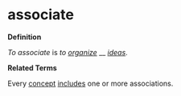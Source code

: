 # associate

**Definition**

_To associate_ is _to_ [_organize_](https://github.com/gcassel/Modular-Organization-Terminology/blob/master/terms/organize.md) __ [_ideas_](https://github.com/gcassel/Modular-Organization-Terminology/blob/master/terms/idea.md).

**Related Terms**

Every [concept](https://github.com/gcassel/Modular-Organization-Terminology/blob/master/terms/concept) [includes](https://github.com/gcassel/Modular-Organization-Terminology/blob/master/terms/include.md) one or more associations.
